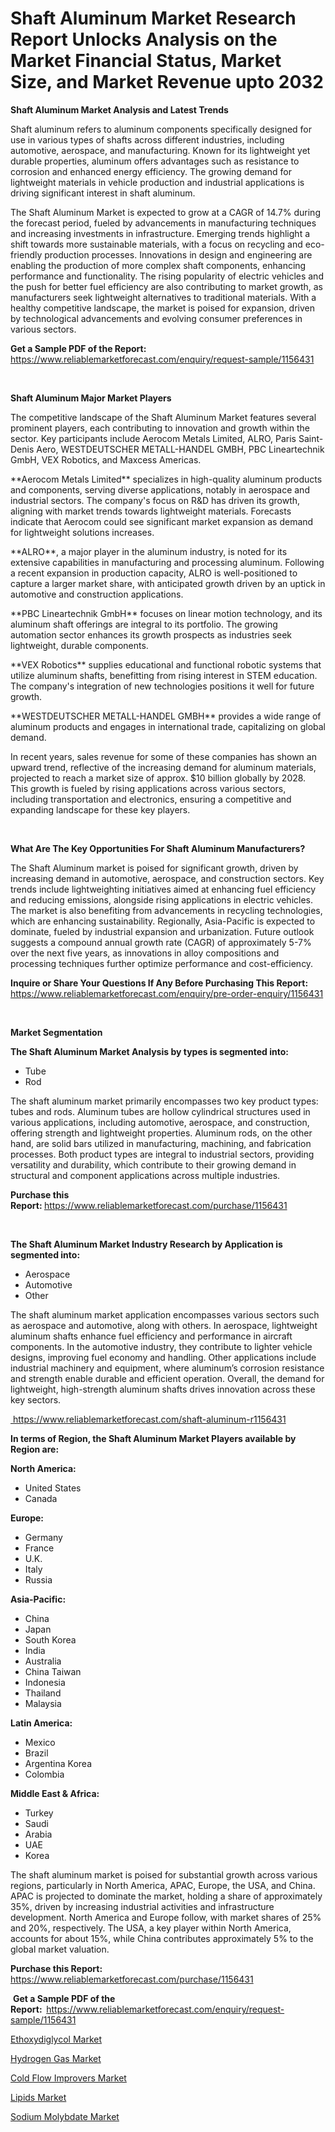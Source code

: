 <p><h1>Shaft Aluminum Market Research Report Unlocks Analysis on the Market Financial Status, Market Size, and Market Revenue upto 2032</h1></p><p><strong>Shaft Aluminum Market Analysis and Latest Trends</strong></p>
<p><p>Shaft aluminum refers to aluminum components specifically designed for use in various types of shafts across different industries, including automotive, aerospace, and manufacturing. Known for its lightweight yet durable properties, aluminum offers advantages such as resistance to corrosion and enhanced energy efficiency. The growing demand for lightweight materials in vehicle production and industrial applications is driving significant interest in shaft aluminum.</p><p>The Shaft Aluminum Market is expected to grow at a CAGR of 14.7% during the forecast period, fueled by advancements in manufacturing techniques and increasing investments in infrastructure. Emerging trends highlight a shift towards more sustainable materials, with a focus on recycling and eco-friendly production processes. Innovations in design and engineering are enabling the production of more complex shaft components, enhancing performance and functionality. The rising popularity of electric vehicles and the push for better fuel efficiency are also contributing to market growth, as manufacturers seek lightweight alternatives to traditional materials. With a healthy competitive landscape, the market is poised for expansion, driven by technological advancements and evolving consumer preferences in various sectors.</p></p>
<p><strong>Get a Sample PDF of the Report:&nbsp;</strong> <a href="https://www.reliablemarketforecast.com/enquiry/request-sample/1156431?utm_campaign=1888&utm_medium=2&utm_source=Github&utm_content=ia&utm_term=02042025&utm_id=shaft-aluminum">https://www.reliablemarketforecast.com/enquiry/request-sample/1156431</a></p>
<p>&nbsp;</p>
<p><strong>Shaft Aluminum Major Market Players</strong></p>
<p><p>The competitive landscape of the Shaft Aluminum Market features several prominent players, each contributing to innovation and growth within the sector. Key participants include Aerocom Metals Limited, ALRO, Paris Saint-Denis Aero, WESTDEUTSCHER METALL-HANDEL GMBH, PBC Lineartechnik GmbH, VEX Robotics, and Maxcess Americas.</p><p>**Aerocom Metals Limited** specializes in high-quality aluminum products and components, serving diverse applications, notably in aerospace and industrial sectors. The company's focus on R&D has driven its growth, aligning with market trends towards lightweight materials. Forecasts indicate that Aerocom could see significant market expansion as demand for lightweight solutions increases.</p><p>**ALRO**, a major player in the aluminum industry, is noted for its extensive capabilities in manufacturing and processing aluminum. Following a recent expansion in production capacity, ALRO is well-positioned to capture a larger market share, with anticipated growth driven by an uptick in automotive and construction applications.</p><p>**PBC Lineartechnik GmbH** focuses on linear motion technology, and its aluminum shaft offerings are integral to its portfolio. The growing automation sector enhances its growth prospects as industries seek lightweight, durable components.</p><p>**VEX Robotics** supplies educational and functional robotic systems that utilize aluminum shafts, benefitting from rising interest in STEM education. The company's integration of new technologies positions it well for future growth.</p><p>**WESTDEUTSCHER METALL-HANDEL GMBH** provides a wide range of aluminum products and engages in international trade, capitalizing on global demand.</p><p>In recent years, sales revenue for some of these companies has shown an upward trend, reflective of the increasing demand for aluminum materials, projected to reach a market size of approx. $10 billion globally by 2028. This growth is fueled by rising applications across various sectors, including transportation and electronics, ensuring a competitive and expanding landscape for these key players.</p></p>
<p>&nbsp;</p>
<p><strong>What Are The Key Opportunities For Shaft Aluminum Manufacturers?</strong></p>
<p><p>The Shaft Aluminum market is poised for significant growth, driven by increasing demand in automotive, aerospace, and construction sectors. Key trends include lightweighting initiatives aimed at enhancing fuel efficiency and reducing emissions, alongside rising applications in electric vehicles. The market is also benefiting from advancements in recycling technologies, which are enhancing sustainability. Regionally, Asia-Pacific is expected to dominate, fueled by industrial expansion and urbanization. Future outlook suggests a compound annual growth rate (CAGR) of approximately 5-7% over the next five years, as innovations in alloy compositions and processing techniques further optimize performance and cost-efficiency.</p></p>
<p><strong>Inquire or Share Your Questions If Any Before Purchasing This Report:</strong> <a href="https://www.reliablemarketforecast.com/enquiry/pre-order-enquiry/1156431?utm_campaign=1888&utm_medium=2&utm_source=Github&utm_content=ia&utm_term=02042025&utm_id=shaft-aluminum">https://www.reliablemarketforecast.com/enquiry/pre-order-enquiry/1156431</a></p>
<p>&nbsp;</p>
<p><strong>Market Segmentation</strong></p>
<p><strong>The Shaft Aluminum Market Analysis by types is segmented into:</strong></p>
<p><ul><li>Tube</li><li>Rod</li></ul></p>
<p><p>The shaft aluminum market primarily encompasses two key product types: tubes and rods. Aluminum tubes are hollow cylindrical structures used in various applications, including automotive, aerospace, and construction, offering strength and lightweight properties. Aluminum rods, on the other hand, are solid bars utilized in manufacturing, machining, and fabrication processes. Both product types are integral to industrial sectors, providing versatility and durability, which contribute to their growing demand in structural and component applications across multiple industries.</p></p>
<p><strong>Purchase this Report:&nbsp;</strong><a href="https://www.reliablemarketforecast.com/purchase/1156431?utm_campaign=1888&utm_medium=2&utm_source=Github&utm_content=ia&utm_term=02042025&utm_id=shaft-aluminum">https://www.reliablemarketforecast.com/purchase/1156431</a></p>
<p>&nbsp;</p>
<p><strong>The Shaft Aluminum Market Industry Research by Application is segmented into:</strong></p>
<p><ul><li>Aerospace</li><li>Automotive</li><li>Other</li></ul></p>
<p><p>The shaft aluminum market application encompasses various sectors such as aerospace and automotive, along with others. In aerospace, lightweight aluminum shafts enhance fuel efficiency and performance in aircraft components. In the automotive industry, they contribute to lighter vehicle designs, improving fuel economy and handling. Other applications include industrial machinery and equipment, where aluminum’s corrosion resistance and strength enable durable and efficient operation. Overall, the demand for lightweight, high-strength aluminum shafts drives innovation across these key sectors.</p></p>
<p><a href="https://www.reliablemarketforecast.com/shaft-aluminum-r1156431?utm_campaign=1888&utm_medium=2&utm_source=Github&utm_content=ia&utm_term=02042025&utm_id=shaft-aluminum">&nbsp;https://www.reliablemarketforecast.com/shaft-aluminum-r1156431</a></p>
<p><strong>In terms of Region, the Shaft Aluminum Market Players available by Region are:</strong></p>
<p>
    <p> <strong> North America: </strong>
        <ul>
            <li>United States</li>
            <li>Canada</li>
        </ul>
        </p> 
    <p> <strong> Europe: </strong>
        <ul>
            <li>Germany</li>
            <li>France</li>
            <li>U.K.</li>
            <li>Italy</li>
            <li>Russia</li>
        </ul>
        </p> 
    <p> <strong> Asia-Pacific: </strong>
        <ul>
            <li>China</li>
            <li>Japan</li>
            <li>South Korea</li>
            <li>India</li>
            <li>Australia</li>
            <li>China Taiwan</li>
            <li>Indonesia</li>
            <li>Thailand</li>
            <li>Malaysia</li>
        </ul>
        </p> 
    <p> <strong> Latin America: </strong>
        <ul>
            <li>Mexico</li>
            <li>Brazil</li>
            <li>Argentina Korea</li>
            <li>Colombia</li>
        </ul>
        </p> 
    <p> <strong> Middle East & Africa: </strong>
        <ul>
            <li>Turkey</li>
            <li>Saudi</li>
            <li>Arabia</li>
            <li>UAE</li>
            <li>Korea</li>
        </ul>
    </p>
    </p>
<p><p>The shaft aluminum market is poised for substantial growth across various regions, particularly in North America, APAC, Europe, the USA, and China. APAC is projected to dominate the market, holding a share of approximately 35%, driven by increasing industrial activities and infrastructure development. North America and Europe follow, with market shares of 25% and 20%, respectively. The USA, a key player within North America, accounts for about 15%, while China contributes approximately 5% to the global market valuation.</p></p>
<p><strong>Purchase this Report: </strong><a href="https://www.reliablemarketforecast.com/purchase/1156431?utm_campaign=1888&utm_medium=2&utm_source=Github&utm_content=ia&utm_term=02042025&utm_id=shaft-aluminum">https://www.reliablemarketforecast.com/purchase/1156431</a></p>
<p>&nbsp;<strong>Get a Sample PDF of the Report:&nbsp;&nbsp;</strong><a href="https://www.reliablemarketforecast.com/enquiry/request-sample/1156431?utm_campaign=1888&utm_medium=2&utm_source=Github&utm_content=ia&utm_term=02042025&utm_id=shaft-aluminum">https://www.reliablemarketforecast.com/enquiry/request-sample/1156431</a></p>
<p><strong></strong></p>
<p><p><a href="https://github.com/tandyorandby/Market-Research-Report-List-1/blob/main/ethoxydiglycol-market.md?utm_campaign=1888&utm_medium=2&utm_source=Github&utm_content=ia&utm_term=02042025&utm_id=shaft-aluminum">Ethoxydiglycol Market</a></p><p><a href="https://github.com/estaykaleslo/Market-Research-Report-List-1/blob/main/hydrogen-gas-market.md?utm_campaign=1888&utm_medium=2&utm_source=Github&utm_content=ia&utm_term=02042025&utm_id=shaft-aluminum">Hydrogen Gas Market</a></p><p><a href="https://github.com/parthplagaf6/Market-Research-Report-List-1/blob/main/cold-flow-improvers-market.md?utm_campaign=1888&utm_medium=2&utm_source=Github&utm_content=ia&utm_term=02042025&utm_id=shaft-aluminum">Cold Flow Improvers Market</a></p><p><a href="https://github.com/janskudiony/Market-Research-Report-List-1/blob/main/lipids-market.md?utm_campaign=1888&utm_medium=2&utm_source=Github&utm_content=ia&utm_term=02042025&utm_id=shaft-aluminum">Lipids Market</a></p><p><a href="https://github.com/abararybar2x/Market-Research-Report-List-1/blob/main/sodium-molybdate-market.md?utm_campaign=1888&utm_medium=2&utm_source=Github&utm_content=ia&utm_term=02042025&utm_id=shaft-aluminum">Sodium Molybdate Market</a></p></p>